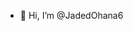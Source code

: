 - 👋 Hi, I’m @JadedOhana6

<!---
JadedOhana6/JadedOhana6 is a ✨ special ✨ repository because its `README.md` (this file) appears on your GitHub profile.
You can click the Preview link to take a look at your changes.
--->
